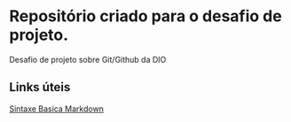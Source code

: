 # Repositório criado para o desafio de projeto.
Desafio de projeto sobre Git/Github da DIO
## Links úteis 
[Sintaxe Basica Markdown](https://www.markdownguide.org/basic-syntax/)
